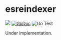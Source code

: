 # esreindexer

<img src="https://img.shields.io/badge/go-v1.17-blue.svg"/> [![GoDoc](https://godoc.org/github.com/po3rin/esreindexer?status.svg)](https://godoc.org/github.com/po3rin/esreindexer) ![Go Test](https://github.com/po3rin/esreindexer/workflows/Go%20Test/badge.svg) 

Under implementation.

